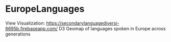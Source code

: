 # EuropeLanguages
View Visualization: https://secondarylanguagediversi-6695b.firebaseapp.com/
D3 Geomap of languages spoken in Europe across generations
